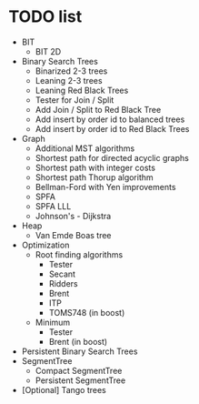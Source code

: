 # TODO list
* BIT
	* BIT 2D
* Binary Search Trees
	* Binarized 2-3 trees
	* Leaning 2-3 trees
	* Leaning Red Black Trees
	* Tester for Join / Split
	* Add Join / Split to Red Black Tree
	* Add insert by order id to balanced trees
	* Add insert by order id to Red Black Trees
* Graph
	* Additional MST algorithms
	* Shortest path for directed acyclic graphs
	* Shortest path with integer costs
	* Shortest path Thorup algorithm
	* Bellman-Ford with Yen improvements
	* SPFA
	* SPFA LLL
	* Johnson's - Dijkstra
* Heap
	* Van Emde Boas tree
* Optimization
	* Root finding algorithms
		* Tester
		* Secant
		* Ridders
		* Brent
		* ITP
		* TOMS748 (in boost)
	* Minimum
		* Tester
		* Brent (in boost)
* Persistent Binary Search Trees
* SegmentTree
	* Compact SegmentTree
	* Persistent SegmentTree
* [Optional] Tango trees
